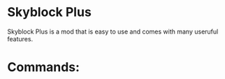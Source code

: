 # Skyblock Plus
Skyblock Plus is a mod that is easy to use and comes with many useruful features.
# Commands:

